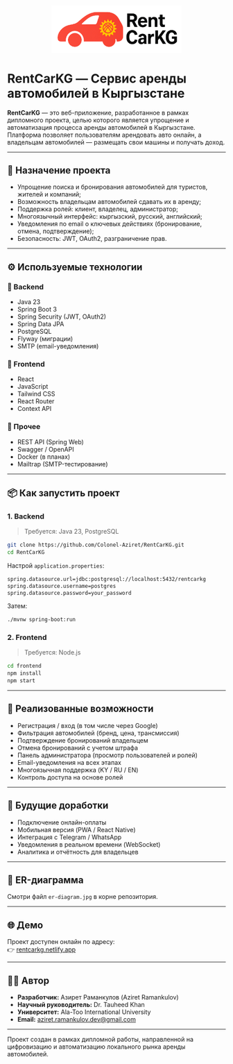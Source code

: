 <div align='center'>
  <img src='https://github.com/Colonel-Aziret/RentCarKG-Frontend/blob/912bbe1bd97c3803e029f5d2871d8415c2f5699b/logo.png' width="300"/>
</div>

# RentCarKG — Сервис аренды автомобилей в Кыргызстане

**RentCarKG** — это веб-приложение, разработанное в рамках дипломного проекта, целью которого является упрощение и автоматизация процесса аренды автомобилей в Кыргызстане. Платформа позволяет пользователям арендовать авто онлайн, а владельцам автомобилей — размещать свои машины и получать доход.

---

## 🔎 Назначение проекта

- Упрощение поиска и бронирования автомобилей для туристов, жителей и компаний;
- Возможность владельцам автомобилей сдавать их в аренду;
- Поддержка ролей: клиент, владелец, администратор;
- Многоязычный интерфейс: кыргызский, русский, английский;
- Уведомления по email о ключевых действиях (бронирование, отмена, подтверждение);
- Безопасность: JWT, OAuth2, разграничение прав.

---

## ⚙️ Используемые технологии

### 🔹 Backend

- Java 23
- Spring Boot 3
- Spring Security (JWT, OAuth2)
- Spring Data JPA
- PostgreSQL
- Flyway (миграции)
- SMTP (email-уведомления)

### 🔹 Frontend

- React
- JavaScript
- Tailwind CSS
- React Router
- Context API

### 🔹 Прочее

- REST API (Spring Web)
- Swagger / OpenAPI
- Docker (в планах)
- Mailtrap (SMTP-тестирование)

---

## 📦 Как запустить проект

### 1. Backend

> Требуется: Java 23, PostgreSQL

```bash
git clone https://github.com/Colonel-Aziret/RentCarKG.git
cd RentCarKG
```

Настрой `application.properties`:

```properties
spring.datasource.url=jdbc:postgresql://localhost:5432/rentcarkg
spring.datasource.username=postgres
spring.datasource.password=your_password
```

Затем:

```bash
./mvnw spring-boot:run
```

### 2. Frontend

> Требуется: Node.js

```bash
cd frontend
npm install
npm start
```

---

## 🧪 Реализованные возможности

- Регистрация / вход (в том числе через Google)
- Фильтрация автомобилей (бренд, цена, трансмиссия)
- Подтверждение бронирований владельцем
- Отмена бронирований с учетом штрафа
- Панель администратора (просмотр пользователей и ролей)
- Email-уведомления на всех этапах
- Многоязычная поддержка (KY / RU / EN)
- Контроль доступа на основе ролей

---

## 🚧 Будущие доработки

- Подключение онлайн-оплаты
- Мобильная версия (PWA / React Native)
- Интеграция с Telegram / WhatsApp
- Уведомления в реальном времени (WebSocket)
- Аналитика и отчётность для владельцев

---

## 📁 ER-диаграмма

Смотри файл `er-diagram.jpg` в корне репозитория.

---

## 🌐 Демо

Проект доступен онлайн по адресу:  
👉 [rentcarkg.netlify.app](https://rentcarkg.netlify.app/)

---

## 🧑‍💻 Автор

- **Разработчик:** Азирет Раманкулов (Aziret Ramankulov)  
- **Научный руководитель:** Dr. Tauheed Khan  
- **Университет:** Ala-Too International University  
- **Email:** aziret.ramankulov.dev@gmail.com

---

Проект создан в рамках дипломной работы, направленной на цифровизацию и автоматизацию локального рынка аренды автомобилей.
